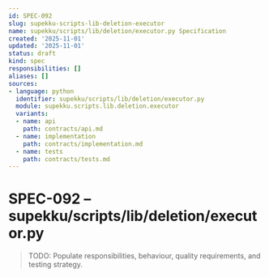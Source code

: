 ```yaml
---
id: SPEC-092
slug: supekku-scripts-lib-deletion-executor
name: supekku/scripts/lib/deletion/executor.py Specification
created: '2025-11-01'
updated: '2025-11-01'
status: draft
kind: spec
responsibilities: []
aliases: []
sources:
- language: python
  identifier: supekku/scripts/lib/deletion/executor.py
  module: supekku.scripts.lib.deletion.executor
  variants:
  - name: api
    path: contracts/api.md
  - name: implementation
    path: contracts/implementation.md
  - name: tests
    path: contracts/tests.md
---
```


# SPEC-092 – supekku/scripts/lib/deletion/executor.py

> TODO: Populate responsibilities, behaviour, quality requirements, and testing strategy.
